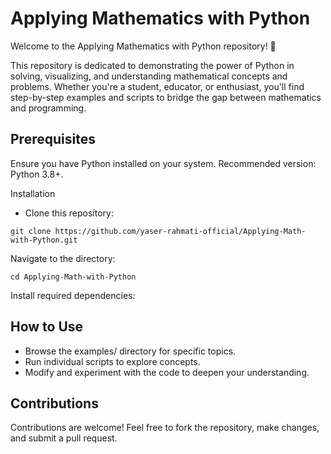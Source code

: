 # Applying Mathematics with Python
Welcome to the Applying Mathematics with Python repository! 🎉

This repository is dedicated to demonstrating the power of Python in solving, visualizing, and understanding mathematical concepts and problems. Whether you're a student, educator, or enthusiast, you'll find step-by-step examples and scripts to bridge the gap between mathematics and programming.

## Prerequisites
Ensure you have Python installed on your system. Recommended version: Python 3.8+.

Installation
* Clone this repository:
```
git clone https://github.com/yaser-rahmati-official/Applying-Math-with-Python.git
```
Navigate to the directory:
```
cd Applying-Math-with-Python
```
Install required dependencies:

## How to Use

* Browse the examples/ directory for specific topics.
* Run individual scripts to explore concepts.
* Modify and experiment with the code to deepen your understanding.

## Contributions
Contributions are welcome! Feel free to fork the repository, make changes, and submit a pull request.

